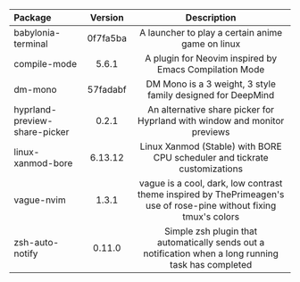 | Package | Version | Description |
| :- | :-: | :-: |
| babylonia-terminal | 0f7fa5ba | A launcher to play a certain anime game on linux |
| compile-mode | 5.6.1 | A plugin for Neovim inspired by Emacs Compilation Mode |
| dm-mono | 57fadabf | DM Mono is a 3 weight, 3 style family designed for DeepMind |
| hyprland-preview-share-picker | 0.2.1 | An alternative share picker for Hyprland with window and monitor previews |
| linux-xanmod-bore | 6.13.12 | Linux Xanmod (Stable) with BORE CPU scheduler and tickrate customizations |
| vague-nvim | 1.3.1 | vague is a cool, dark, low contrast theme inspired by ThePrimeagen's use of rose-pine without fixing tmux's colors |
| zsh-auto-notify | 0.11.0 | Simple zsh plugin that automatically sends out a notification when a long running task has completed |